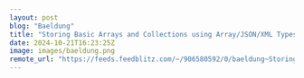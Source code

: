 ```yaml
---
layout: post
blog: "Baeldung"
title: "Storing Basic Arrays and Collections using Array/JSON/XML Types in Hibernate"
date: 2024-10-21T16:23:25Z
image: images/baeldung.png
remote_url: "https://feeds.feedblitz.com/~/906580592/0/baeldung~Storing-Basic-Arrays-and-Collections-using-ArrayJSONXML-Types-in-Hibernate"
---
```

